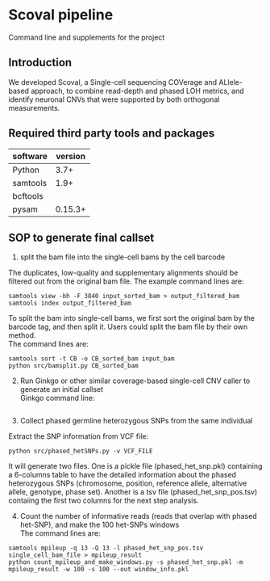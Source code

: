 # Scoval pipeline
Command line and supplements for the project

## Introduction
We developed Scoval, a Single-cell sequencing COVerage and ALlele-based approach, to combine read-depth and phased LOH metrics, and identify neuronal CNVs that were supported by both orthogonal measurements.


## Required third party tools and packages
| software | version |
|----------|---------|
| Python   | 3.7+    |
| samtools | 1.9+    |
| bcftools |         |
| pysam    | 0.15.3+ |


## SOP to generate final callset
1. split the bam file into the single-cell bams by the cell barcode

The duplicates, low-quality and supplementary alignments should be filtered out from the original bam file. The example command lines are:
```
samtools view -bh -F 3840 input_sorted_bam > output_filtered_bam
samtools index output_filtered_bam
```
To split the bam into single-cell bams, we first sort the original bam by the barcode tag, and then split it. Users could split the bam file by their own method.  
The command lines are:
```
samtools sort -t CB -o CB_sorted_bam input_bam
python src/bamsplit.py CB_sorted_bam 
```

2. Run Ginkgo or other similar coverage-based single-cell CNV caller to generate an initial callset  
Ginkgo command line:
```

```

3. Collect phased germline heterozygous SNPs from the same individual

Extract the SNP information from VCF file:
```
python src/phased_hetSNPs.py -v VCF_FILE
```
It will generate two files. One is a pickle file (phased_het_snp.pkl) containing a 6-columns table to have the detailed information about the phased heterozygous SNPs (chromosome, position, reference allele, alternative allele, genotype, phase set). Another is a tsv file (phased_het_snp_pos.tsv) contaiing the first two columns for the next step analysis.

4. Count the number of informative reads (reads that overlap with phased het-SNP), and make the 100 het-SNPs windows  
The command lines are:
```
samtools mpileup -q 13 -Q 13 -l phased_het_snp_pos.tsv single_cell_bam_file > mpileup_result
python count_mpileup_and_make_windows.py -s phased_het_snp.pkl -m mpileup_result -w 100 -s 100 --out window_info.pkl
```

